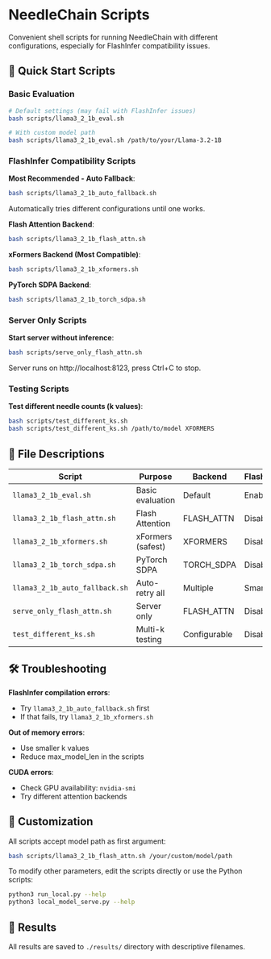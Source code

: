 # NeedleChain Scripts

Convenient shell scripts for running NeedleChain with different configurations, especially for FlashInfer compatibility issues.

## 🚀 Quick Start Scripts

### Basic Evaluation
```bash
# Default settings (may fail with FlashInfer issues)
bash scripts/llama3_2_1b_eval.sh

# With custom model path
bash scripts/llama3_2_1b_eval.sh /path/to/your/Llama-3.2-1B
```

### FlashInfer Compatibility Scripts

**Most Recommended - Auto Fallback**:
```bash
bash scripts/llama3_2_1b_auto_fallback.sh
```
Automatically tries different configurations until one works.

**Flash Attention Backend**:
```bash
bash scripts/llama3_2_1b_flash_attn.sh
```

**xFormers Backend (Most Compatible)**:
```bash
bash scripts/llama3_2_1b_xformers.sh
```

**PyTorch SDPA Backend**:
```bash
bash scripts/llama3_2_1b_torch_sdpa.sh
```

### Server Only Scripts

**Start server without inference**:
```bash
bash scripts/serve_only_flash_attn.sh
```
Server runs on http://localhost:8123, press Ctrl+C to stop.

### Testing Scripts

**Test different needle counts (k values)**:
```bash
bash scripts/test_different_ks.sh
bash scripts/test_different_ks.sh /path/to/model XFORMERS
```

## 📁 File Descriptions

| Script | Purpose | Backend | FlashInfer |
|--------|---------|---------|------------|
| `llama3_2_1b_eval.sh` | Basic evaluation | Default | Enabled |
| `llama3_2_1b_flash_attn.sh` | Flash Attention | FLASH_ATTN | Disabled |
| `llama3_2_1b_xformers.sh` | xFormers (safest) | XFORMERS | Disabled |
| `llama3_2_1b_torch_sdpa.sh` | PyTorch SDPA | TORCH_SDPA | Disabled |
| `llama3_2_1b_auto_fallback.sh` | Auto-retry all | Multiple | Smart |
| `serve_only_flash_attn.sh` | Server only | FLASH_ATTN | Disabled |
| `test_different_ks.sh` | Multi-k testing | Configurable | Disabled |

## 🛠️ Troubleshooting

**FlashInfer compilation errors**:
- Try `llama3_2_1b_auto_fallback.sh` first
- If that fails, try `llama3_2_1b_xformers.sh`

**Out of memory errors**:
- Use smaller k values
- Reduce max_model_len in the scripts

**CUDA errors**:
- Check GPU availability: `nvidia-smi`
- Try different attention backends

## 📝 Customization

All scripts accept model path as first argument:
```bash
bash scripts/llama3_2_1b_flash_attn.sh /your/custom/model/path
```

To modify other parameters, edit the scripts directly or use the Python scripts:
```bash
python3 run_local.py --help
python3 local_model_serve.py --help
```

## 🎯 Results

All results are saved to `./results/` directory with descriptive filenames.